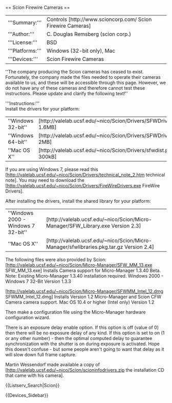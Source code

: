 == Scion Firewire Cameras ==

<table><tr><td>
'''Summary:'''</td><td>Controls [http://www.scioncorp.com/ Scion Firewire Cameras]</td></tr>
<tr><td>'''Author:'''</td><td>C. Douglas Remsberg (scion corp.)</td></tr>
<tr><td>'''License:'''</td><td>BSD</td></tr> 
<tr><td>'''Platforms:'''</td><td>Windows (32-bit only), Mac</td></tr>
<tr><td>'''Devices:'''</td><td>Scion Firewire Cameras</td></tr>
</table>

''The company producing the Scion cameras has ceased to exist. Fortunately, the company made the files needed to operate their cameras available to us, and these will be accessible through this page. However, we do not have any of these cameras and therefore cannot test these instructions.  Please update and clarify the following text!''


'''Instructions:'''<br>Install the drivers for your platform: 
<table><tr><td>''Windows 32-bit''</td><td>[http://valelab.ucsf.edu/~nico/Scion/Drivers/SFWDrivers32.exe 1.6MB]</td></tr>
<tr><td>''Windows 64-bit''</td><td>[http://valelab.ucsf.edu/~nico/Scion/Drivers/SFWDrivers64.exe 2MB]</td></tr>
<tr><td>''Mac OS X''</td><td>[http://valelab.ucsf.edu/~nico/Scion/Drivers/sfwdist.pkg.tar.gz 300kB]</td></tr>
</table>

If you are using Windows 7, please read this [http://valelab.ucsf.edu/~nico/Scion/Drivers/technical_note_2.htm technical note].  You may need to download the [http://valelab.ucsf.edu/~nico/Scion/Drivers/FireWireDrivers.exe FireWire Drivers].

After installing the drivers, install the shared library for your platform:

<table>
<tr><td>''Windows 2000 - Windows 7 32-bit''</td><td>[http://valelab.ucsf.edu/~nico/Scion/Micro-Manager/SFW_Library.exe Version 2.3]</td></tr>
<tr><td>''Mac OS X''</td><td>[http://valelab.ucsf.edu/~nico/Scion/Micro-Manager/sfwlibraries.pkg.tar.gz Version 2.4]</td></tr>
</table>

The following files were also provided by Scion:
[http://valelab.ucsf.edu/~nico/Scion/Micro-Manager/SFW_MM_13.exe	SFW_MM_13.exe] Installs Camera support for Micro-Manager 1.3.40 Beta.  Note: Existing Micro-Manager 1.3.40 installation required.
Windows 2000 - Windows 7 32-Bit		Version 1.3.3

[http://valelab.ucsf.edu/~nico/Scion/Micro-Manager/SFWMM_Intel_12.dmg SFWMM_Intel_12.dmg] Installs Version 1.2 Micro-Manager and Scion CFW Camera camera support.
Mac OS 10.4 or higher (Intel only)	Version 1.2

Then make a configuration file using the Micro-Manager hardware configuration wizard.

There is an exposure delay enable option.  If this option is off (value of 0) then there will be no exposure
delay of any kind. If this option is set to on (1 or any other number) - then the optimal computed delay to guarantee synchronization with the shutter is on during exposure is activated. Hope this doesn't confuse - but some people aren't going to want that delay as it will slow down full frame capture.

Martin Wessendorf made available a copy of [http://valelab.ucsf.edu/~nico/Scion/scioninfodrivers.zip the installation CD that came with his camera].

{{Listserv_Search|Scion}}

{{Devices_Sidebar}}
